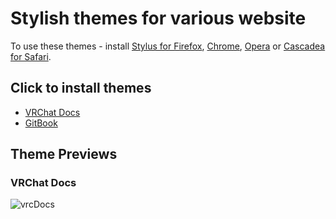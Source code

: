 # Stylish themes for various website

To use these themes - install [Stylus for Firefox](https://addons.mozilla.org/en-US/firefox/addon/styl-us/), [Chrome](https://chrome.google.com/webstore/detail/stylus/clngdbkpkpeebahjckkjfobafhncgmne), [Opera](https://addons.opera.com/en-gb/extensions/details/stylus/) or [Cascadea for Safari](https://cascadea.app/).

## Click to install themes

- [VRChat Docs](https://orels1.github.io/stylish/vrchat-docs-dark.user.css)
- [GitBook](https://orels1.github.io/stylish/gitbook-dark.user.css)

## Theme Previews

### VRChat Docs

![vrcDocs](https://cdn.vrchat.sh/stylish/gh-theme-preview.png)